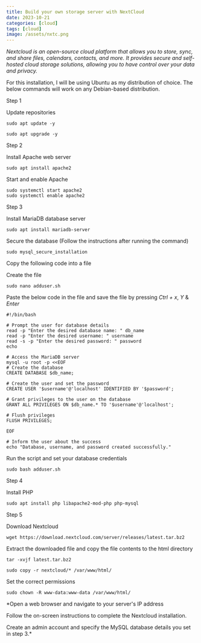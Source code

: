 ```yaml
---
title: Build your own storage server with NextCloud
date: 2023-10-21
categories: [cloud]
tags: [cloud]
image: /assets/nxtc.png
---
```


*Nextcloud is an open-source cloud platform that allows you to store, sync, and share files, calendars, contacts, and more. It provides secure and self-hosted cloud storage solutions, allowing you to have control over your data and privacy.*

For this installation, I will be using Ubuntu as my distribution of choice. 
The below commands will work on any Debian-based distribution.

Step 1

Update repositories

```
sudo apt update -y
```

```
sudo apt upgrade -y
```


Step 2

Install Apache web server 

```
sudo apt install apache2
```

Start and enable Apache

```
sudo systemctl start apache2
sudo systemctl enable apache2
```

Step 3 

Install MariaDB database server 

```
sudo apt install mariadb-server
```

Secure the database (Follow the instructions after running the command)

```
sudo mysql_secure_installation
```

Copy the following code into a file 

Create the file

```
sudo nano adduser.sh
```

Paste the below code in the file and save the file by pressing *Ctrl + x*, *Y* & *Enter*

```
#!/bin/bash

# Prompt the user for database details
read -p "Enter the desired database name: " db_name
read -p "Enter the desired username: " username
read -s -p "Enter the desired password: " password
echo

# Access the MariaDB server
mysql -u root -p <<EOF
# Create the database
CREATE DATABASE $db_name;

# Create the user and set the password
CREATE USER '$username'@'localhost' IDENTIFIED BY '$password';

# Grant privileges to the user on the database
GRANT ALL PRIVILEGES ON $db_name.* TO '$username'@'localhost';

# Flush privileges
FLUSH PRIVILEGES;

EOF

# Inform the user about the success
echo "Database, username, and password created successfully."
```

Run the script and set your database credentials 

```
sudo bash adduser.sh
```

Step 4

Install PHP

```
sudo apt install php libapache2-mod-php php-mysql
```

Step 5

Download Nextcloud

```
wget https://download.nextcloud.com/server/releases/latest.tar.bz2
```

Extract the downloaded file and copy the file contents to the html directory

```
tar -xvjf latest.tar.bz2
```

```
sudo copy -r nextcloud/* /var/www/html/
```

Set the correct permissions 

```
sudo chown -R www-data:www-data /var/www/html/
```

*Open a web browser and navigate to your server's IP address

Follow the on-screen instructions to complete the Nextcloud installation.

Create an admin account and specify the MySQL database details you set in step 3.*





